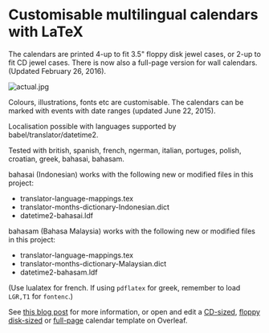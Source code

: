 # Customisable multilingual calendars with LaTeX

The calendars are printed 4-up to fit 3.5" floppy disk jewel cases, or 2-up to fit CD jewel cases. There is now also a full-page version for wall calendars. (Updated February 26, 2016).

![actual.jpg](https://bitbucket.org/repo/j59y5j/images/4048533618-actual.jpg)

Colours, illustrations, fonts etc are customisable. The calendars can be marked with events with date ranges (updated June 22, 2015).

Localisation possible with languages supported by babel/translator/datetime2.

Tested with british, spanish, french, ngerman, italian, portuges, polish, croatian, greek, bahasai, bahasam.

bahasai (Indonesian) works with the following new or modified files in this project:

- translator-language-mappings.tex
- translator-months-dictionary-Indonesian.dict
- datetime2-bahasai.ldf

bahasam (Bahasa Malaysia) works with the following new or
modified files in this project:

- translator-language-mappings.tex
- translator-months-dictionary-Malaysian.dict
- datetime2-bahasam.ldf

(Use lualatex for french. If using `pdflatex` for greek, remember to load `LGR,T1` for `fontenc`.)

See [this blog post](https://www.overleaf.com/blog/217-a-multilingual-customisable-cd-slash-floppy-disk-jewel-case-calendar-with-latex) for more information, or open and edit a [CD-sized](https://www.overleaf.com/read/htkctjjgmxjx), [floppy disk-sized](https://www.overleaf.com/read/vtqtzgbcvmbg) or [full-page](https://www.overleaf.com/read/csttbxxjydvz) calendar template on Overleaf.